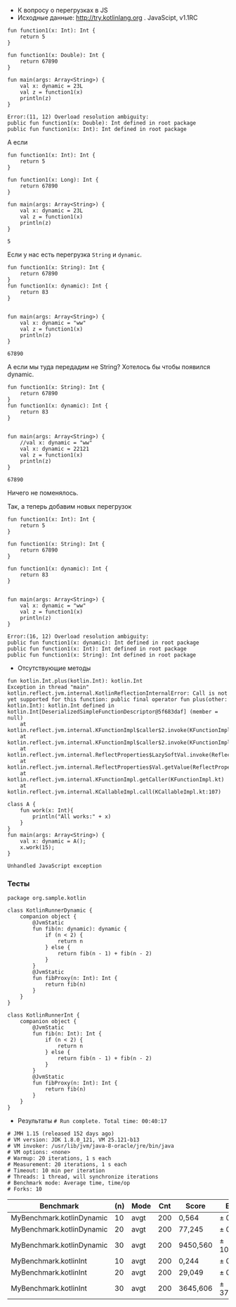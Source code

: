 - К вопросу о перегрузках в JS
- Исходные данные: http://try.kotlinlang.org . JavaScipt, v1.1RC
```
fun function1(x: Int): Int {
    return 5
}

fun function1(x: Double): Int {
    return 67890
}

fun main(args: Array<String>) {
    val x: dynamic = 23L
    val z = function1(x)
    println(z)
}
```
```
Error:(11, 12) Overload resolution ambiguity: 
public fun function1(x: Double): Int defined in root package
public fun function1(x: Int): Int defined in root package
```

А если
```
fun function1(x: Int): Int {
    return 5
}

fun function1(x: Long): Int {
    return 67890
}

fun main(args: Array<String>) {
    val x: dynamic = 23L
    val z = function1(x)
    println(z)
}
```
```
5
```
Если у нас есть перегрузка ```String``` и ```dynamic```.
```
fun function1(x: String): Int {
    return 67890
}
fun function1(x: dynamic): Int {
    return 83
}


fun main(args: Array<String>) {
    val x: dynamic = "ww"
    val z = function1(x)
    println(z)
}
```
```
67890
```
А если мы туда передадим не String? Хотелось бы чтобы появился dynamic.
```
fun function1(x: String): Int {
    return 67890
}
fun function1(x: dynamic): Int {
    return 83
}


fun main(args: Array<String>) {
    //val x: dynamic = "ww"
    val x: dynamic = 22121
    val z = function1(x)
    println(z)
}
```
```
67890
```
Ничего не поменялось.

Так, а теперь добавим новых перегрузок
```
fun function1(x: Int): Int {
    return 5
}

fun function1(x: String): Int {
    return 67890
}

fun function1(x: dynamic): Int {
    return 83
}


fun main(args: Array<String>) {
    val x: dynamic = "ww"
    val z = function1(x)
    println(z)
}
```

```
Error:(16, 12) Overload resolution ambiguity: 
public fun function1(x: dynamic): Int defined in root package
public fun function1(x: Int): Int defined in root package
public fun function1(x: String): Int defined in root package
```

- Отсутствующие методы
```
fun kotlin.Int.plus(kotlin.Int): kotlin.Int
Exception in thread "main" kotlin.reflect.jvm.internal.KotlinReflectionInternalError: Call is not yet supported for this function: public final operator fun plus(other: kotlin.Int): kotlin.Int defined in kotlin.Int[DeserializedSimpleFunctionDescriptor@5f683daf] (member = null)
	at kotlin.reflect.jvm.internal.KFunctionImpl$caller$2.invoke(KFunctionImpl.kt:96)
	at kotlin.reflect.jvm.internal.KFunctionImpl$caller$2.invoke(KFunctionImpl.kt:36)
	at kotlin.reflect.jvm.internal.ReflectProperties$LazySoftVal.invoke(ReflectProperties.java:93)
	at kotlin.reflect.jvm.internal.ReflectProperties$Val.getValue(ReflectProperties.java:32)
	at kotlin.reflect.jvm.internal.KFunctionImpl.getCaller(KFunctionImpl.kt)
	at kotlin.reflect.jvm.internal.KCallableImpl.call(KCallableImpl.kt:107)
```



```
class A {
    fun work(x: Int){
        println("All works:" + x)
    }
}
fun main(args: Array<String>) {
	val x: dynamic = A();
    x.work(15);
}
```
```
Unhandled JavaScript exception
```

### Тесты
```
package org.sample.kotlin

class KotlinRunnerDynamic {
    companion object {
        @JvmStatic
        fun fib(n: dynamic): dynamic {
            if (n < 2) {
                return n
            } else {
                return fib(n - 1) + fib(n - 2)
            }
        }
        @JvmStatic
        fun fibProxy(n: Int): Int {
            return fib(n)
        }
    }
}

class KotlinRunnerInt {
    companion object {
        @JvmStatic
        fun fib(n: Int): Int {
            if (n < 2) {
                return n
            } else {
                return fib(n - 1) + fib(n - 2)
            }
        }
        @JvmStatic
        fun fibProxy(n: Int): Int {
            return fib(n)
        }
    }
}
```
-  Результаты
```# Run complete. Total time: 00:40:17```
```
# JMH 1.15 (released 152 days ago)
# VM version: JDK 1.8.0_121, VM 25.121-b13
# VM invoker: /usr/lib/jvm/java-8-oracle/jre/bin/java
# VM options: <none>
# Warmup: 20 iterations, 1 s each
# Measurement: 20 iterations, 1 s each
# Timeout: 10 min per iteration
# Threads: 1 thread, will synchronize iterations
# Benchmark mode: Average time, time/op
# Forks: 10
```
|Benchmark                  |(n)|  Mode|  Cnt|     Score|     Error|  Units|
|---|---|---|---|---|---|---|
|MyBenchmark.kotlinDynamic  |10 |  avgt|  200|     0,564| ±   0,017|  us/op|
|MyBenchmark.kotlinDynamic  |20 |  avgt|  200|    77,245| ±   0,792|  us/op|
|MyBenchmark.kotlinDynamic  |30 |  avgt|  200|  9450,560| ± 100,461|  us/op|
|MyBenchmark.kotlinInt      |10 |  avgt|  200|     0,244| ±   0,003|  us/op|
|MyBenchmark.kotlinInt      |20 |  avgt|  200|    29,049| ±   0,294|  us/op|
|MyBenchmark.kotlinInt      |30 |  avgt|  200|  3645,606| ±  37,995|  us/op|
